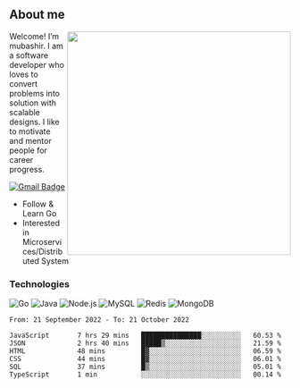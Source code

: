 ## About me

<img align="right" src="https://github-readme-stats-zhiwei-feng.vercel.app/api?username=mub4shir&show_icons=true" width="400" />

Welcome! I’m mubashir. I am a software developer who loves to convert problems into solution with scalable designs. I like to motivate and mentor people for career progress.

[![Gmail Badge](https://img.shields.io/badge/-mubashir11131719@gmail.com-c14438?style=flat-square&logo=Gmail&logoColor=white&link=mailto:mubashir11131719@gmail.com)](mailto:mubashir11131719@gmail.com)




- Follow & Learn Go
- Interested in Microservices/Distributed System


### Technologies
![Go](https://img.shields.io/badge/-Go-000000?style=flat-square&logo=go)
![Java](https://img.shields.io/badge/-Java-E34A86?style=flat-square&logo=java)
![Node.js](https://img.shields.io/badge/-Node.js-000000?style=flat-square&logo=node.js)
![MySQL](https://img.shields.io/badge/-MySQL-orange?style=flat-square&logo=MySQL)
![Redis](https://img.shields.io/badge/-Redis-black?style=flat-square&logo=Redis)
![MongoDB](https://img.shields.io/badge/-MongoDB-000000?style=flat-square&logo=mongodb)






<!--START_SECTION:waka-->

```text
From: 21 September 2022 - To: 21 October 2022

JavaScript       7 hrs 29 mins   ███████████████░░░░░░░░░░   60.53 %
JSON             2 hrs 40 mins   █████▒░░░░░░░░░░░░░░░░░░░   21.59 %
HTML             48 mins         █▓░░░░░░░░░░░░░░░░░░░░░░░   06.59 %
CSS              44 mins         █▓░░░░░░░░░░░░░░░░░░░░░░░   06.01 %
SQL              37 mins         █▒░░░░░░░░░░░░░░░░░░░░░░░   05.01 %
TypeScript       1 min           ░░░░░░░░░░░░░░░░░░░░░░░░░   00.14 %
```

<!--END_SECTION:waka-->
</p>


